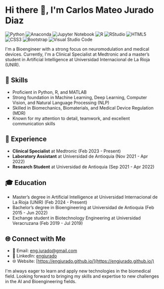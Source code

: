 # Hi there 👋, I'm Carlos Mateo Jurado Diaz

![Python](https://img.shields.io/badge/python-3670A0?style=for-the-badge&logo=python&logoColor=ffdd54)
![Anaconda](https://img.shields.io/badge/Anaconda-%2344A833.svg?style=for-the-badge&logo=anaconda&logoColor=white)
![Jupyter Notebook](https://img.shields.io/badge/jupyter-%23FA0F00.svg?style=for-the-badge&logo=jupyter&logoColor=white)
![R](https://img.shields.io/badge/r-%23276DC3.svg?style=for-the-badge&logo=r&logoColor=white)
![RStudio](https://img.shields.io/badge/RStudio-4285F4?style=for-the-badge&logo=rstudio&logoColor=white)
![HTML5](https://img.shields.io/badge/html5-%23E34F26.svg?style=for-the-badge&logo=html5&logoColor=white)
![CSS3](https://img.shields.io/badge/css3-%231572B6.svg?style=for-the-badge&logo=css3&logoColor=white)
![Bootstrap](https://img.shields.io/badge/bootstrap-%238511FA.svg?style=for-the-badge&logo=bootstrap&logoColor=white)
![Visual Studio Code](https://img.shields.io/badge/Visual%20Studio%20Code-0078d7.svg?style=for-the-badge&logo=visual-studio-code&logoColor=white)

I'm a Bioengineer with a strong focus on neuromodulation and medical devices. Currently, I'm a Clinical Specialist at Medtronic and a master’s student in Artificial Intelligence at Universidad Internacional de La Rioja (UNIR).

## 🧠 Skills
- Proficient in Python, R, and MATLAB
- Strong foundation in Machine Learning, Deep Learning, Computer Vision, and Natural Language Processing (NLP)
- Skilled in Biomechanics, Biomaterials, and Medical Device Regulation (MDR)
- Known for my attention to detail, teamwork, and excellent communication skills

## 💼 Experience
- **Clinical Specialist** at Medtronic (Feb 2023 - Present)
- **Laboratory Assistant** at Universidad de Antioquia (Nov 2021 - Apr 2022)
- **Research Student** at Universidad de Antioquia (Sep 2021 - Apr 2022)

## 🎓 Education
- Master’s degree in Artificial Intelligence at Universidad Internacional de La Rioja (UNIR) (Feb 2024 - Present)
- Bachelor’s degree in Bioengineering at Universidad de Antioquia (Feb 2015 - Jun 2022)
- Exchange student in Biotechnology Engineering at Universidad Veracruzana (Feb 2019 - Jul 2019)

## 🌐 Connect with Me
- 📧 Email: eng.jurado@gmail.com
- 💼 LinkedIn: [engjurado](https://www.linkedin.com/in/engjurado/)
- 🌐 Website: [https://engjurado.github.io/](https://engjurado.github.io/)

I'm always eager to learn and apply new technologies in the biomedical field. Looking forward to bringing my skills and expertise to new challenges in the AI and Bioengineering fields.
